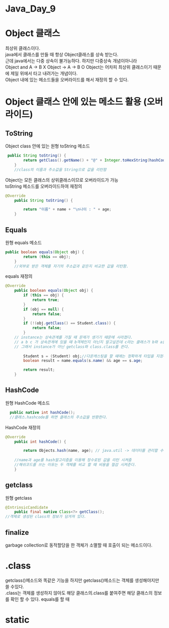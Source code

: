 # Java_Day_9

# Object 클래스
최상위 클래스이다.  
java에서 클래스를 만들 때 항상 Object클래스를 상속 받는다.  
근데 java에서는 다중 상속이 불가능하다. 하지만 다중상속 개념이아니라  
Object and A -> B X  Object -> A -> B  O
Object는 어차피 최상위 클래스이기 때문에 제일 위에서 타고 내려가는 개념이다.  
Object 내에 있는 메소드들을 오버라이드를 해서 재정의 할 수 있다.

# Object 클래스 안에 있는 메소드 활용 (오버라이드)

## ToString

Object class 안에 있는 원형 toString 메소드
```java
 public String toString() {
        return getClass().getName() + "@" + Integer.toHexString(hashCode());
    }
    //class의 이름과 주소값을 String으로 값을 리턴함
```

Object는 모든 클래스의 상위클래스이므로 오버라이드가 가능  
toString 메소드를 오버라이드하여 재정의
```java
@Override
	public String toString() {

		return "이름" + name + "\n나이 : " + age;
	}
```

## Equals

원형 equals 메소드
```java
public boolean equals(Object obj) {
        return (this == obj);
    }
    //외부로 받은 객체를 자기의 주소값과 같은지 비교한 값을 리턴함.
```

equals 재정의

```java
@Override
	public boolean equals(Object obj) {
		if (this == obj) {
			return true;
		}
		if (obj == null) {
			return false;
		}
		if (!(obj.getClass() == Student.class)) {
			return false;
		}
    // instance는 상속관계를 가질 때 문제가 생기기 때문에 사라졌다.
    // a b c 가 상속관계에 있을 때 b객체인지 아닌지 알고싶은데 c라는 클래스가 b와 a를 포함하는 관계성 때문에 true가 반환된다.
    // 그래서 instance가 아닌 getclass와 class.class를 쓴다.
    
		Student s = (Student) obj;//다운캐스팅을 할 떄에는 정확하게 타입을 지정해라.
		boolean result = name.equals(s.name) && age == s.age;

		return result;
	}

```

## HashCode

원형 HashCode 메소드
```java
  public native int hashCode();
  //클래스.hashcode를 하면 클래스의 주소값을 반환한다.
```
HashCode 재정의

```java
@Override
	public int hashCode() {

		return Objects.hash(name, age); // java.util -> 데이터를 관리할 수 있는 도구들이 있음.
    
    //name과 age를 hash알고리즘을 이용해 정수로된 값을 리턴 시켜줌
    //해쉬코드를 쓰는 이유는 두 객체를 비교 할 때 비용을 절감 시켜준다.
	}
```
## getclass

원형 getclass

```java
@IntrinsicCandidate
    public final native Class<?> getClass();
//객체로 생성된 class의 정보가 담겨져 있다.
```

## finalize
garbage collection로 동적할당을 한 객체가 소멸할 때 호출이 되는 메소드이다.


# .class
getclass()메소드와 똑같은 기능을 하지만 getclass()메소드는 객체를 생성해야지만 쓸 수있다.  
.class는 객체를 생성하지 않아도 해당 클래스의.class를 붙여주면 해당 클래스의 정보를 확인 할 수 있다.
equals를 할 때 

# static
